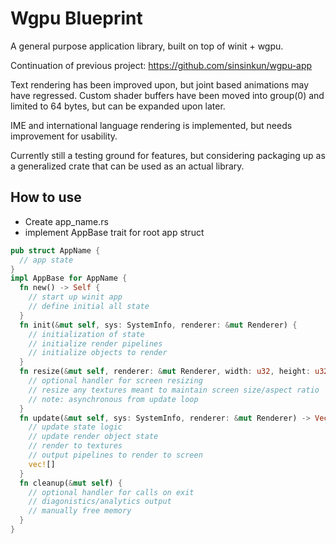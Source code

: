 # Wgpu Blueprint

A general purpose application library, built on top of winit + wgpu.

Continuation of previous project: https://github.com/sinsinkun/wgpu-app

Text rendering has been improved upon, but joint based animations may
have regressed. Custom shader buffers have been moved into group(0) and
limited to 64 bytes, but can be expanded upon later.

IME and international language rendering is implemented, but needs improvement
for usability.

Currently still a testing ground for features, but considering packaging up as
a generalized crate that can be used as an actual library.

## How to use

- Create app_name.rs
- implement AppBase trait for root app struct
```rust
pub struct AppName {
  // app state
}
impl AppBase for AppName {
  fn new() -> Self {
    // start up winit app
    // define initial all state
  }
  fn init(&mut self, sys: SystemInfo, renderer: &mut Renderer) {
    // initialization of state
    // initialize render pipelines
    // initialize objects to render
  }
  fn resize(&mut self, renderer: &mut Renderer, width: u32, height: u32) {
    // optional handler for screen resizing
    // resize any textures meant to maintain screen size/aspect ratio
    // note: asynchronous from update loop
  }
  fn update(&mut self, sys: SystemInfo, renderer: &mut Renderer) -> Vec<RPipelineId> {
    // update state logic
    // update render object state
    // render to textures
    // output pipelines to render to screen
    vec![]
  }
  fn cleanup(&mut self) {
    // optional handler for calls on exit
    // diagonistics/analytics output
    // manually free memory
  }
}
```